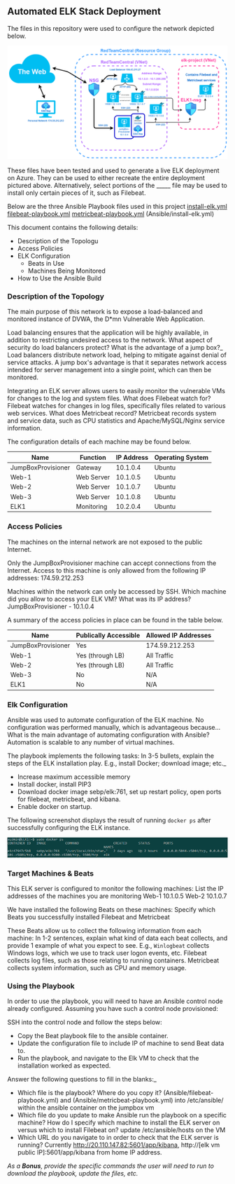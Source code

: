 ## Automated ELK Stack Deployment

The files in this repository were used to configure the network depicted below.

![Network Overview](https://github.com/tealpersonal/Cybersecurity-Course-Project-1-ELK/blob/main/Diagrams/network.png)

These files have been tested and used to generate a live ELK deployment on Azure. They can be used to either recreate the entire deployment pictured above. Alternatively, select portions of the _____ file may be used to install only certain pieces of it, such as Filebeat.

Below are the three Ansible Playbook files used in this project
[install-elk.yml](https://github.com/tealpersonal/Cybersecurity-Course-Project-1-ELK/blob/main/Ansible/install-elk.yml)
[filebeat-playbook.yml](https://github.com/tealpersonal/Cybersecurity-Course-Project-1-ELK/blob/main/Ansible/filebeat-playbook.yml)
[metricbeat-playbook.yml](https://github.com/tealpersonal/Cybersecurity-Course-Project-1-ELK/blob/main/Ansible/metricbeat-playbook.yml)
(Ansible/install-elk.yml)

This document contains the following details:
- Description of the Topologu
- Access Policies
- ELK Configuration
  - Beats in Use
  - Machines Being Monitored
- How to Use the Ansible Build


### Description of the Topology

The main purpose of this network is to expose a load-balanced and monitored instance of DVWA, the D*mn Vulnerable Web Application.

Load balancing ensures that the application will be highly available, in addition to restricting undesired access to the network.
What aspect of security do load balancers protect? What is the advantage of a jump box?_
	Load balancers distribute network load, helping to mitigate against denial of service attacks.
	A jump box's advantage is that it separates network access intended for server management into a single point, which can then be monitored.

Integrating an ELK server allows users to easily monitor the vulnerable VMs for changes to the log and system files.
	What does Filebeat watch for?
		Filebeat watches for changes in log files, specifically files related to various web services.
	What does Metricbeat record?
		Metricbeat records system and service data, such as CPU statistics and Apache/MySQL/Nginx service information.

The configuration details of each machine may be found below.

| Name               | Function      | IP Address    | Operating System |
|--------------------|---------------|---------------|------------------|
| JumpBoxProvisioner | Gateway       | 10.1.0.4      | Ubuntu           |
| Web-1              | Web Server    | 10.1.0.5      | Ubuntu           |
| Web-2              | Web Server    | 10.1.0.7      | Ubuntu           |
| Web-3              | Web Server    | 10.1.0.8      | Ubuntu           |
| ELK1               | Monitoring    | 10.2.0.4      | Ubuntu           |

### Access Policies

The machines on the internal network are not exposed to the public Internet. 

Only the JumpBoxProvisioner machine can accept connections from the Internet. Access to this machine is only allowed from the following IP addresses:
	174.59.212.253
	
Machines within the network can only be accessed by SSH.
	Which machine did you allow to access your ELK VM? What was its IP address?
		JumpBoxProvisioner - 10.1.0.4

A summary of the access policies in place can be found in the table below.

| Name               | Publically Accessible | Allowed IP Addresses |
|--------------------|-----------------------|----------------------|
| JumpBoxProvisioner | Yes                   | 174.59.212.253       |
| Web-1              | Yes (through LB)      | All Traffic          |
| Web-2              | Yes (through LB)      | All Traffic          |
| Web-3              | No                    | N/A                  |
| ELK1               | No                    | N/A                  |

### Elk Configuration

Ansible was used to automate configuration of the ELK machine. No configuration was performed manually, which is advantageous because...
What is the main advantage of automating configuration with Ansible?
	Automation is scalable to any number of virtual machines.

The playbook implements the following tasks:
In 3-5 bullets, explain the steps of the ELK installation play. E.g., install Docker; download image; etc._
- Increase maximum accessible memory
- Install docker, install PIP3
- Download docker image sebp/elk:761, set up restart policy, open ports for filebeat, metricbeat, and kibana.
- Enable docker on startup.

The following screenshot displays the result of running `docker ps` after successfully configuring the ELK instance.

![docker ps output](https://github.com/tealpersonal/Cybersecurity-Course-Project-1-ELK/blob/main/Images/docker_ps_output.png)

### Target Machines & Beats
This ELK server is configured to monitor the following machines:
	List the IP addresses of the machines you are monitoring
		Web-1 10.1.0.5
		Web-2 10.1.0.7

We have installed the following Beats on these machines:
	Specify which Beats you successfully installed
		Filebeat and Metricbeat

These Beats allow us to collect the following information from each machine:
	In 1-2 sentences, explain what kind of data each beat collects, and provide 1 example of what you expect to see. E.g., `Winlogbeat` collects Windows logs, which we use to track user logon events, etc.
		Filebeat collects log files, such as those relating to running containers. Metricbeat collects system information, such as CPU and memory usage.

### Using the Playbook
In order to use the playbook, you will need to have an Ansible control node already configured. Assuming you have such a control node provisioned: 

SSH into the control node and follow the steps below:
- Copy the Beat playbook file to the ansible container.
- Update the configuration file to include IP of machine to send Beat data to.
- Run the playbook, and navigate to the Elk VM to check that the installation worked as expected.

Answer the following questions to fill in the blanks:_
- Which file is the playbook? Where do you copy it?
	(Ansible/filebeat-playbook.yml) and (Ansible/metricbeat-playbook.yml) into /etc/ansible/ within the ansible container on the jumpbox vm
- Which file do you update to make Ansible run the playbook on a specific machine? How do I specify which machine to install the ELK server on versus which to install Filebeat on?
	update /etc/ansible/hosts on the VM
- Which URL do you navigate to in order to check that the ELK server is running? 
	Currently http://20.110.147.82:5601/app/kibana, http://[elk vm public IP]:5601/app/kibana from home IP address.
	
_As a **Bonus**, provide the specific commands the user will need to run to download the playbook, update the files, etc._
